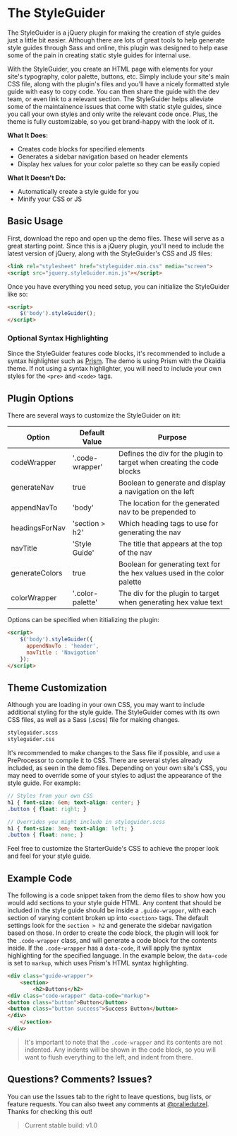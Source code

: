 # The StyleGuider
The StyleGuider is a jQuery plugin for making the creation of style guides just a little bit easier. Although there are lots of great tools to help generate style guides through Sass and online, this plugin was designed to help ease some of the pain in creating static style guides for internal use.

With the StyleGuider, you create an HTML page with elements for your site's typography, color palette, buttons, etc. Simply include your site's main CSS file, along with the plugin's files and you'll have a nicely formatted style guide with easy to copy code. You can then share the guide with the dev team, or even link to a relevant section. The StyleGuider helps alleviate some of the maintainence issues that come with static style guides, since you call your own styles and only write the relevant code once. Plus, the theme is fully customizable, so you get brand-happy with the look of it.

**What It Does:**
- Creates code blocks for specified elements
- Generates a sidebar navigation based on header elements
- Display hex values for your color palette so they can be easily copied

**What It Doesn't Do:**
- Automatically create a style guide for you
- Minify your CSS or JS

## Basic Usage
First, download the repo and open up the demo files. These will serve as a great starting point. Since this is a jQuery plugin, you'll need to include the latest version of jQuery, along with the StyleGuider's CSS and JS files:

```html
<link rel="stylesheet" href="styleguider.min.css" media="screen">
<script src="jquery.styleGuider.min.js"></script>
```

Once you have everything you need setup, you can initialize the StyleGuider like so:
```html
<script>
    $('body').styleGuider();
</script>
```

### Optional Syntax Highlighting
Since the StyleGuider features code blocks, it's recommended to include a syntax highlighter such as [Prism](http://prismjs.com/). The demo is using Prism with the Okaidia theme. If not using a syntax highlighter, you will need to include your own styles for the `<pre>` and `<code>` tags.

## Plugin Options
There are several ways to customize the StyleGuider on itit:

| Option  | Default Value | Purpose |
| ------------- | ------------- | ------------- |
| codeWrapper  | '.code-wrapper'  | Defines the div for the plugin to target when creating the code blocks |
| generateNav  | true  | Boolean to generate and display a navigation on the left |
| appendNavTo | 'body' | The location for the generated nav to be prepended to |
| headingsForNav | 'section > h2' | Which heading tags to use for generating the nav |
| navTitle | 'Style Guide' | The title that appears at the top of the nav |
| generateColors | true | Boolean for generating text for the hex values used in the color palette |
| colorWrapper | '.color-palette' |  The div for the plugin to target when generating hex value text |

Options can be specified when ititializing the plugin:

```html
<script>
    $('body').styleGuider({
      appendNavTo : 'header',
      navTitle : 'Navigation'
    });
</script>
```

## Theme Customization
Although you are loading in your own CSS, you may want to include additional styling for the style guide. The StyleGuider comes with its own CSS files, as well as a Sass (.scss) file for making changes. 

```html
styleguider.scss
styleguider.css
```

It's recommended to make changes to the Sass file if possible, and use a PreProcessor to compile it to CSS.
There are several styles already included, as seen in the demo files. Depending on your own site's CSS, you may need to override some of your styles to adjust the appearance of the style guide. For example:

```scss
// Styles from your own CSS
h1 { font-size: 6em; text-align: center; }
.button { float: right; }

// Overrides you might include in styleguider.scss
h1 { font-size: 3em; text-align: left; }
.button { float: none; }
```

Feel free to customize the StarterGuide's CSS to achieve the proper look and feel for your style guide.

## Example Code
The following is a code snippet taken from the demo files to show how you would add sections to your style guide HTML. Any content that should be included in the style guide should be inside a `.guide-wrapper`, with each section of varying content broken up into `<section>` tags. The default settings look for the `section > h2` and generate the sidebar navigation based on those. In order to create the code block, the plugin will look for the `.code-wrapper` class, and will generate a code block for the contents inside. If the `.code-wrapper` has a `data-code`, it will apply the syntax highlighting for the specified language. In the example below, the `data-code` is set to `markup`, which uses Prism's HTML syntax highlighting.

```html
<div class="guide-wrapper">
	<section>
		<h2>Buttons</h2>
<div class="code-wrapper" data-code="markup">
<button class="button">Button</button>
<button class="button success">Success Button</button>
</div>
	</section>
</div>
```

> It's important to note that the `.code-wrapper` and its contents are not indented. Any indents will be shown in the code block, so you will want to flush everything to the left, and indent from there.

## Questions? Comments? Issues?
You can use the Issues tab to the right to leave questions, bug lists, or feature requests. You can also tweet any comments at [@praliedutzel](http://twitter.com/praliedutzel). Thanks for checking this out!

> Current stable build: v1.0

